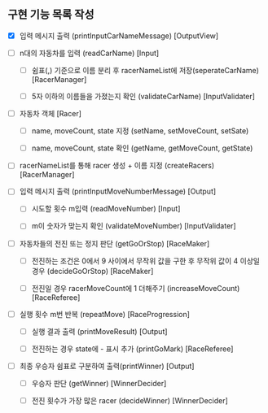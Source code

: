 ## 구현 기능 목록 작성

- [x] 입력 메시지 출력 (printInputCarNameMessage) [OutputView]


- [ ] n대의 자동차를 입력 (readCarName) [Input]

  - [ ] 쉼표(,) 기준으로 이름 분리 후 racerNameList에 저장(seperateCarName) [RacerManager]

  - [ ] 5자 이하의 이름들을 가졌는지 확인 (validateCarName) [InputValidater]


- [ ] 자동차 객체 [Racer]

  - [ ] name, moveCount, state 지정 (setName, setMoveCount, setSate)

  - [ ] name, moveCount, state 확인 (getName, getMoveCount, getState)


- [ ] racerNameList를 통해 racer 생성 + 이름 지정 (createRacers) [RacerManager]


- [ ] 입력 메시지 출력 (printInputMoveNumberMessage) [Output]

  - [ ] 시도할 횟수 m입력 (readMoveNumber) [Input]

  - [ ] m이 숫자가 맞는지 확인 (validateMoveNumber) [InputValidater]


- [ ] 자동차들의 전진 또는 정지 판단 (getGoOrStop) [RaceMaker]

  - [ ] 전진하는 조건은 0에서 9 사이에서 무작위 값을 구한 후 무작위 값이 4 이상일 경우 (decideGoOrStop) [RaceMaker]

  - [ ] 전진일 경우 racerMoveCount에 1 더해주기 (increaseMoveCount) [RaceReferee]


- [ ] 실행 횟수 m번 반복 (repeatMove) [RaceProgression]

  - [ ] 실행 결과 출력 (printMoveResult) [Output]

  - [ ] 전진하는 경우 state에 - 표시 추가 (printGoMark) [RaceReferee]


- [ ] 최종 우승자 쉼표로 구분하여 출력(printWinner) [Output]

  - [ ] 우승자 판단 (getWinner) [WinnerDecider]

  - [ ] 전진 횟수가 가장 많은 racer (decideWinner) [WinnerDecider]